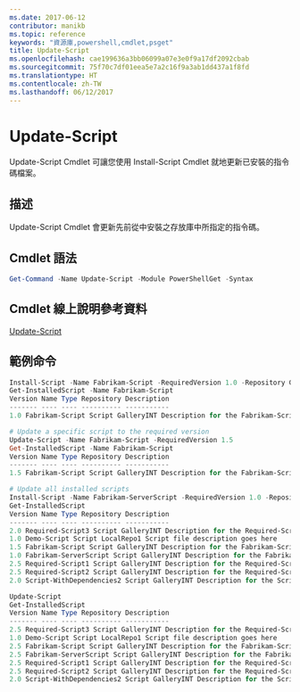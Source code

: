 ```yaml
---
ms.date: 2017-06-12
contributor: manikb
ms.topic: reference
keywords: "資源庫,powershell,cmdlet,psget"
title: Update-Script
ms.openlocfilehash: cae199636a3bb06099a07e3e0f9a17df2092cbab
ms.sourcegitcommit: 75f70c7df01eea5e7a2c16f9a3ab1dd437a1f8fd
ms.translationtype: HT
ms.contentlocale: zh-TW
ms.lasthandoff: 06/12/2017
---
```

# <a name="update-script"></a>Update-Script

Update-Script Cmdlet 可讓您使用 Install-Script Cmdlet 就地更新已安裝的指令碼檔案。

## <a name="description"></a>描述

Update-Script Cmdlet 會更新先前從中安裝之存放庫中所指定的指令碼。

## <a name="cmdlet-syntax"></a>Cmdlet 語法

```powershell
Get-Command -Name Update-Script -Module PowerShellGet -Syntax
```
## <a name="cmdlet-online-help-reference"></a>Cmdlet 線上說明參考資料

[Update-Script](http://go.microsoft.com/fwlink/?LinkId=619787)

## <a name="example-commands"></a>範例命令
```powershell
Install-Script -Name Fabrikam-Script -RequiredVersion 1.0 -Repository GalleryINT -Scope
Get-InstalledScript -Name Fabrikam-Script
Version Name Type Repository Description
------- ---- ---- ---------- -----------
1.0 Fabrikam-Script Script GalleryINT Description for the Fabrikam-Script script

# Update a specific script to the required version
Update-Script -Name Fabrikam-Script -RequiredVersion 1.5
Get-InstalledScript -Name Fabrikam-Script
Version Name Type Repository Description
------- ---- ---- ---------- -----------
1.5 Fabrikam-Script Script GalleryINT Description for the Fabrikam-Script script

# Update all installed scripts
Install-Script -Name Fabrikam-ServerScript -RequiredVersion 1.0 -Repository GalleryINT -Scope CurrentUser
Get-InstalledScript
Version Name Type Repository Description
------- ---- ---- ---------- -----------
2.0 Required-Script3 Script GalleryINT Description for the Required-Script3 script
1.0 Demo-Script Script LocalRepo1 Script file description goes here
1.5 Fabrikam-Script Script GalleryINT Description for the Fabrikam-Script script
1.0 Fabrikam-ServerScript Script GalleryINT Description for the Fabrikam-ServerScript script
2.5 Required-Script1 Script GalleryINT Description for the Required-Script1 script
2.5 Required-Script2 Script GalleryINT Description for the Required-Script2 script
2.0 Script-WithDependencies2 Script GalleryINT Description for the Script-WithDependencies2 script

Update-Script
Get-InstalledScript
Version Name Type Repository Description
------- ---- ---- ---------- -----------
2.5 Required-Script3 Script GalleryINT Description for the Required-Script3 script
1.0 Demo-Script Script LocalRepo1 Script file description goes here
2.5 Fabrikam-Script Script GalleryINT Description for the Fabrikam-Script script
2.5 Fabrikam-ServerScript Script GalleryINT Description for the Fabrikam-ServerScript script
2.5 Required-Script1 Script GalleryINT Description for the Required-Script1 script
2.5 Required-Script2 Script GalleryINT Description for the Required-Script2 script
2.0 Script-WithDependencies2 Script GalleryINT Description for the Script-WithDependencies2 script
```

